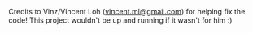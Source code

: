 Credits to Vinz/Vincent Loh (vincent.ml@gmail.com) for helping fix the code!
This project wouldn't be up and running if it wasn't for him :)
